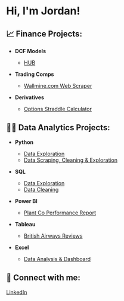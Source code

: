 <h1>Hi, I'm Jordan!</h1>

<h2>📈 Finance Projects:</h2>

- <b>DCF Models</b>
  - [HUB](https://github.com/jordanrobertson11/HUB24-DCF)
 
- <b>Trading Comps</b>
  - [Wallmine.com Web Scraper](https://github.com/jordanrobertson11/Wallmine-Web-Scraper)
 
- <b>Derivatives</b>
  - [Options Straddle Calculator](https://github.com/jordanrobertson11/Options-Straddle-Calculator)

<h2>👨‍💻 Data Analytics Projects:</h2>

- <b>Python</b>
  - [Data Exploration](https://github.com/jordanrobertson11/python-data-exploration)
  - [Data Scraping, Cleaning & Exploration](https://github.com/jordanrobertson11/FRED-analysis-python)

- <b>SQL</b>
  - [Data Exploration](https://github.com/jordanrobertson11/SQLDataExploration)
  - [Data Cleaning](https://github.com/jordanrobertson11/SQLDataCleaningLayoffs)
 
- <b>Power BI</b>
  - [Plant Co Performance Report](https://github.com/jordanrobertson11/plantco-performance-report)

- <b>Tableau</b>
  - [British Airways Reviews](https://github.com/jordanrobertson11/BritishAirwaysReviewDashboard)
 
- <b>Excel</b>
  - [Data Analysis & Dashboard](https://github.com/jordanrobertson11/bike-store-excel-analysis)

<h2> 🤳 Connect with me:</h2>

[LinkedIn](https://www.linkedin.com/in/jordan-robertson-312190245/)
